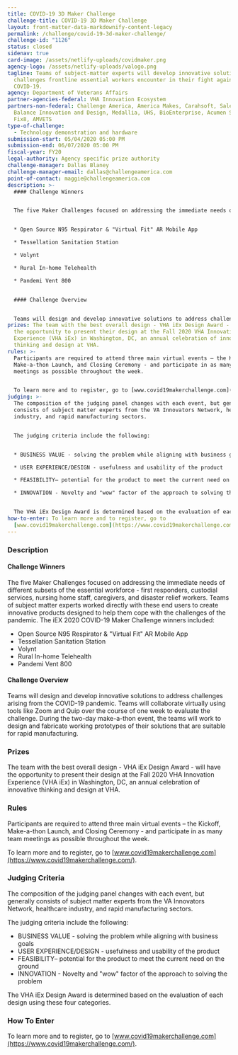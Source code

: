 ```yaml
---
title: COVID-19 3D Maker Challenge
challenge-title: COVID-19 3D Maker Challenge
layout: front-matter-data-markdownify-content-legacy
permalink: /challenge/covid-19-3d-maker-challenge/
challenge-id: "1126"
status: closed
sidenav: true
card-image: /assets/netlify-uploads/covidmaker.png
agency-logo: /assets/netlify-uploads/valogo.png
tagline: Teams of subject-matter experts will develop innovative solutions to
  challenges frontline essential workers encounter in their fight against
  COVID-19.
agency: Department of Veterans Affairs
partner-agencies-federal: VHA Innovation Ecosystem
partners-non-federal: Challenge America, America Makes, Carahsoft, Salesforce,
  Balance Innovation and Design, Medallia, UHS, BioEnterprise, Acumen Solutions,
  Fix8, AMVETS
type-of-challenge:
  - Technology demonstration and hardware
submission-start: 05/04/2020 05:00 PM
submission-end: 06/07/2020 05:00 PM
fiscal-year: FY20
legal-authority: Agency specific prize authority
challenge-manager: Dallas Blaney
challenge-manager-email: dallas@challengeamerica.com
point-of-contact: maggie@challengeamerica.com
description: >-
  #### Challenge Winners


  The five Maker Challenges focused on addressing the immediate needs of different subsets of the essential workforce - first responders, custodial services, nursing home staff, caregivers, and disaster relief workers. Teams of subject matter experts worked directly with these end users to create innovative products designed to help them cope with the challenges of the pandemic. The iEX 2020 COVID-19 Maker Challenge winners included:


  * Open Source N95 Respirator & "Virtual Fit" AR Mobile App

  * Tessellation Sanitation Station

  * Volynt

  * Rural In-home Telehealth

  * Pandemi Vent 800


  #### Challenge Overview


  Teams will design and develop innovative solutions to address challenges arising from the COVID-19 pandemic. Teams will collaborate virtually using tools like Zoom and Quip over the course of one week to evaluate the challenge. During the two-day make-a-thon event, the teams will work to design and fabricate working prototypes of their solutions that are suitable for rapid manufacturing.
prizes: The team with the best overall design - VHA iEx Design Award - will have
  the opportunity to present their design at the Fall 2020 VHA Innovation
  Experience (VHA iEx) in Washington, DC, an annual celebration of innovative
  thinking and design at VHA.
rules: >-
  Participants are required to attend three main virtual events – the Kickoff,
  Make-a-thon Launch, and Closing Ceremony - and participate in as many team
  meetings as possible throughout the week.


  To learn more and to register, go to [www.covid19makerchallenge.com](https://www.covid19makerchallenge.com/).
judging: >-
  The composition of the judging panel changes with each event, but generally
  consists of subject matter experts from the VA Innovators Network, healthcare
  industry, and rapid manufacturing sectors.


  The judging criteria include the following:


  * BUSINESS VALUE - solving the problem while aligning with business goals

  * USER EXPERIENCE/DESIGN - usefulness and usability of the product

  * FEASIBILITY– potential for the product to meet the current need on the ground

  * INNOVATION - Novelty and "wow" factor of the approach to solving the problem


  The VHA iEx Design Award is determined based on the evaluation of each design using these four categories.
how-to-enter: To learn more and to register, go to
  [www.covid19makerchallenge.com](https://www.covid19makerchallenge.com/).
---
```

### Description

#### Challenge Winners

The five Maker Challenges focused on addressing the immediate needs of different subsets of the essential workforce - first responders, custodial services, nursing home staff, caregivers, and disaster relief workers. Teams of subject matter experts worked directly with these end users to create innovative products designed to help them cope with the challenges of the pandemic. The iEX 2020 COVID-19 Maker Challenge winners included:

* Open Source N95 Respirator & "Virtual Fit" AR Mobile App
* Tessellation Sanitation Station
* Volynt
* Rural In-home Telehealth
* Pandemi Vent 800

#### Challenge Overview

Teams will design and develop innovative solutions to address challenges arising from the COVID-19 pandemic. Teams will collaborate virtually using tools like Zoom and Quip over the course of one week to evaluate the challenge. During the two-day make-a-thon event, the teams will work to design and fabricate working prototypes of their solutions that are suitable for rapid manufacturing.

### Prizes

The team with the best overall design - VHA iEx Design Award - will have the opportunity to present their design at the Fall 2020 VHA Innovation Experience (VHA iEx) in Washington, DC, an annual celebration of innovative thinking and design at VHA.

### Rules

Participants are required to attend three main virtual events – the Kickoff, Make-a-thon Launch, and Closing Ceremony - and participate in as many team meetings as possible throughout the week.

To learn more and to register, go to [www.covid19makerchallenge.com](https://www.covid19makerchallenge.com/).

### Judging Criteria

The composition of the judging panel changes with each event, but generally consists of subject matter experts from the VA Innovators Network, healthcare industry, and rapid manufacturing sectors.

The judging criteria include the following:

* BUSINESS VALUE - solving the problem while aligning with business goals
* USER EXPERIENCE/DESIGN - usefulness and usability of the product
* FEASIBILITY– potential for the product to meet the current need on the ground
* INNOVATION - Novelty and "wow" factor of the approach to solving the problem

The VHA iEx Design Award is determined based on the evaluation of each design using these four categories.

### How To Enter

To learn more and to register, go to [www.covid19makerchallenge.com](https://www.covid19makerchallenge.com/).
